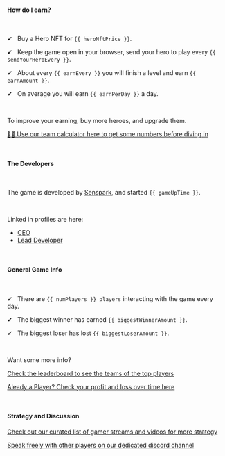 #### How do I earn?

&nbsp;

✔ &nbsp; Buy a Hero NFT for `{{ heroNftPrice }}`.

✔ &nbsp; Keep the game open in your browser, send your hero to play every `{{ sendYourHeroEvery }}`.

✔ &nbsp; About every `{{ earnEvery }}` you will finish a level and earn `{{ earnAmount }}`.

✔ &nbsp; On average you will earn `{{ earnPerDay }}` a day.

&nbsp;

To improve your earning, buy more heroes, and upgrade them.

[🙋‍♂️ Use our team calculator here to get some numbers before diving in](/plugin/bombcrypto/team)

&nbsp;

#### The Developers

&nbsp;

The game is developed by [Senspark](https://whitepaper.bombcrypto.io/team), and started `{{ gameUpTime }}`.

&nbsp;

Linked in profiles are here:

- [CEO](https://www.linkedin.com/in/lam-ho-317041231/)
- [Lead Developer](https://www.linkedin.com/in/hai-hoang-799348125/)

&nbsp;

#### General Game Info

&nbsp;

✔ &nbsp; There are `{{ numPlayers }} players` interacting with the game every day.

✔ &nbsp; The biggest winner has earned `{{ biggestWinnerAmount }}`. 

✔ &nbsp; The biggest loser has lost `{{ biggestLoserAmount }}`.

&nbsp;

Want some more info?

[Check the leaderboard to see the teams of the top players](/plugin/bombcrypto/leaderboard)

[Aleady a Player? Check your profit and loss over time here](/plugin/bombcrypto/pnl)

&nbsp;

#### Strategy and Discussion

[Check out our curated list of gamer streams and videos for more strategy](/plugin/bombcrypto/media)

[Speak freely with other players on our dedicated discord channel](https://discord.com/channels/872614458244104212/892687629554950174)
